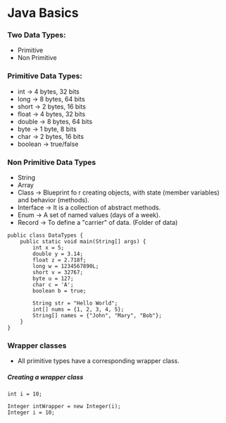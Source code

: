 # Java Basics

### Two Data Types:
- Primitive
- Non Primitive

### Primitive Data Types:
- int -> 4 bytes, 32 bits
- long -> 8 bytes, 64 bits
- short -> 2 bytes, 16 bits
- float -> 4 bytes, 32 bits
- double -> 8 bytes, 64 bits
- byte -> 1 byte, 8 bits
- char -> 2 bytes, 16 bits
- boolean -> true/false

### Non Primitive Data Types
- String
- Array
- Class -> Blueprint fo r creating objects, with state (member variables) and behavior (methods).
- Interface -> It is a collection of abstract methods.
- Enum -> A set of named values (days of a week).
- Record -> To define a "carrier" of data. (Folder of data)


```
public class DataTypes {
    public static void main(String[] args) {
        int x = 5;
        double y = 3.14;
        float z = 2.718f;
        long w = 1234567890L;
        short v = 32767;
        byte u = 127;
        char c = 'A';
        boolean b = true;

        String str = "Hello World";
        int[] nums = {1, 2, 3, 4, 5};
        String[] names = {"John", "Mary", "Bob"};
    }
}
```


### Wrapper classes

- All primitive types have a corresponding wrapper class.

##### Creating a wrapper class

```
int i = 10;

Integer intWrapper = new Integer(i);
Integer i = 10;
```
